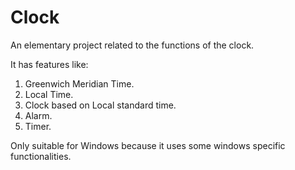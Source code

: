 # Clock
An elementary project related to the functions of the clock.

It has features like:
1. Greenwich Meridian Time.
2. Local Time.
3. Clock based on Local standard time.
4. Alarm.
5. Timer.

Only suitable for Windows because it uses some windows specific functionalities.

